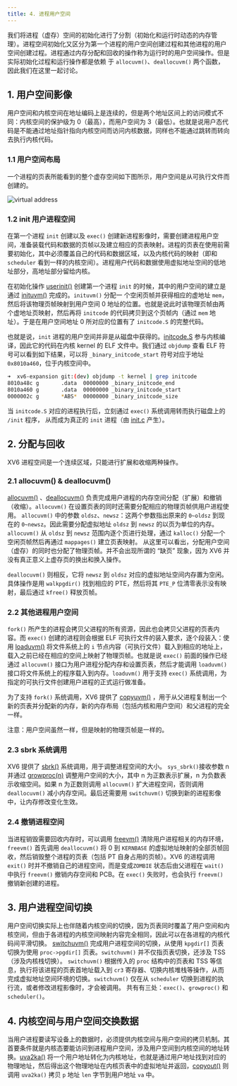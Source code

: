 ```yaml
---
title: 4. 进程用户空间
---
```


我们将进程（虚存）空间的初始化进行了分割（初始化和运行时动态的内存管理）。进程空间初始化又区分为第一个进程的用户空间创建过程和其他进程的用户空间创建过程。进程通过内存分配和回收的操作称为运行时的用户空间操作。但是实际初始化过程和运行操作都是依赖 于 `allocuvm()`、`deallocuvm()` 两个函数，因此我们在这里一起讨论。 

## 1. 用户空间影像

用户空间和内核空间在地址编码上是连续的，但是两个地址区间上的访问模式不同：内核空间的保护级为 0（最高），而用户空间为 3（最低）。也就是说用户态代码是不能通过地址指针指向内核空间而访问内核数据，同样也不能通过跳转而转向去执行内核代码。

### 1.1 用户空间布局

一个进程的页表所能看到的整个虚存空间如下图所示，用户空间是从可执行文件而创建的。 

![virtual address](/xv6-book/img/va.png)

### 1.2 init 用户进程空间

在第一个进程 `init` 创建以及 `exec()` 创建新进程影像时，需要创建进程用户空间，准备装载代码和数据的页帧以及建立相应的页表映射。进程的页表在使用前需要初始化，其中必须覆盖自己的代码和数据区域，以及内核代码的映射（即和 `scheduler` 看到一样的内核空间）。进程用户代码和数据使用虚拟地址空间的低地址部分，高地址部分留给内核。

在初始化操作 [userinit()](https://github.com/professordeng/xv6-expansion/blob/master/main.c#L36) 创建第一个进程 `init` 的时候，其中的用户空间的建立是通过 [inituvm()](https://github.com/professordeng/xv6-expansion/blob/master/vm.c#L180) 完成的。`inituvm()` 分配一 个空闲页帧并获得相应的虚地址 `mem`，然后将该物理页帧映射到用户空间 0 地址的位置。也就是说此时该物理页帧由两个虚地址页映射，然后再将 `initcode` 的代码拷贝到这个页帧内（通过 `mem` 地址）。于是在用户空间地址 0 所对应的位置有了 `initcode.S` 的完整代码。

也就是说，`init` 进程的用户空间并非是从磁盘中获得的。[initcode.S](https://github.com/professordeng/xv6-expansion/blob/master/initcode.S) 参与内核编译，因此它的代码在内核 kernel 的 ELF 文件中。我们通过 `objdump` 查看 ELF 符号可以看到如下结果，可以将 `_binary_initcode_start` 符号对应于地址 `0x8010a460`，位于内核空间中。   

```bash
➜  xv6-expansion git:(dev) objdump -t kernel | grep initcode
8010a48c g       .data	00000000 _binary_initcode_end
8010a460 g       .data	00000000 _binary_initcode_start
0000002c g       *ABS*	00000000 _binary_initcode_size
```

当 `initcode.S` 对应的进程执行后，立刻通过 `exec()` 系统调用转而执行磁盘上的 `/init` 程序， 从而成为真正的 `init` 进程（由 [init.c](https://github.com/professordeng/xv6-expansion/blob/master/init.c) 产生）。 

## 2. 分配与回收

XV6 进程空间是一个连续区域，只能进行扩展和收缩两种操作。

### 2.1 allocuvm() & deallocuvm()

[allocuvm()](https://github.com/professordeng/xv6-expansion/blob/master/vm.c#L219) 、[deallocuvm()](https://github.com/professordeng/xv6-expansion/blob/master/vm.c#L251) 负责完成用户进程的内存空间分配（扩展）和撤销（收缩）。`allocuvm()` 在设置页表的同时还需要分配相应的物理页帧供用户进程使用。 `allocuvm()` 中的参数 `oldsz`、`newsz`：这两个参数指出原来的 `0~oldsz` 到现在的 `0~newsz`。因此需要分配虚拟地址 `oldsz` 到 `newsz` 的以页为单位的内存。`allocuvm()` 从 `oldsz` 到 `newsz` 范围内逐个页进行处理，通过 `kalloc()` 分配一个空闲页帧然后再通过 `mappages()` 建立页表映射。 从这里可以看出，分配用户空间（虚存）的同时也分配了物理页帧。并不会出现所谓的 “缺页” 现象，因为 XV6 并没有真正意义上虚存页的换出和换入操作。 

`deallocuvm()` 则相反，它将 `newsz` 到 `oldsz` 对应的虚拟地址空间内存置为空闲。具体操作是用 `walkpgdir()` 找到相应的 PTE，然后将其 `PTE_P` 位清零表示没有映射，最后通过 `kfree()` 释放页帧。

 ### 2.2 其他进程用户空间 

`fork()` 所产生的进程会拷贝父进程的所有资源，因此也会拷贝父进程的页表内容。而 `exec()` 创建的进程则会根据 ELF 可执行文件的装入要求，逐个段装入：使用 [loaduvm()](https://github.com/professordeng/xv6-expansion/blob/master/vm.c#L195) 将文件系统上的 `i` 节点内容（可执行文件）载入到相应的地址上，载入之前已经在相应的空间上映射了物理页帧。也就是说 `exec()` 前面的操作已经通过 `allocuvm()` 接口为用户进程分配内存和设置页表，然后才能调用 `loaduvm()` 接口将文件系统上的程序载入到内存。`loaduvm()` 用于支持 `exec()` 系统调用，为指定的可执行文件创建用户进程的正式运行做准备。 

为了支持 `fork()` 系统调用，XV6 提供了 [copyuvm()](https://github.com/professordeng/xv6-expansion/blob/master/vm.c#L313) ，用于从父进程复制出一个新的页表并分配新的内存，新的内存布局（包括内核和用户空间）和父进程的完全一样。

注意：用户空间虽然一样，但是映射的物理页帧是一样的。 

### 2.3 sbrk 系统调用

XV6 提供了 [sbrk()](https://github.com/professordeng/xv6-expansion/blob/master/sysproc.c#L45) 系统调用，用于调整进程空间的大小。 `sys_sbrk()`接收参数 n 并通过 [growproc(n)](https://github.com/professordeng/xv6-expansion/blob/master/proc.c#L156) 调整用户空间的大小，其中 n 为正数表示扩展，n 为负数表示收缩空间。如果 n 为正数则调用 `allocuvm()` 扩大进程空间，否则调用 `deallocuvm()` 减小内存空间。最后还需要用 `switchuvm()` 切换到新的进程影像中，让内存修改变化生效。 

### 2.4 撤销进程空间

当进程销毁需要回收内存时，可以调用 [freevm()](https://github.com/professordeng/xv6-expansion/blob/master/vm.c#L281) 清除用户进程相关的内存环境，`freevm()` 首先调用 `deallocuvm()` 将 0 到 `KERNBASE` 的虚拟地址映射的全部页帧回收，然后销毁整个进程的页表（包括 PT 自身占用的页帧）。XV6 的进程调用 `exit()` 时并不撤销自己的进程空间，而是变成`ZOMBIE` 状态后由父进程在 `wait()` 中执行 `freevm()` 撤销内存空间和 PCB。在 `exec()` 失败时，也会执行 `freevm()` 撤销新创建的进程。

## 3. 用户进程空间切换

用户空间切换实际上也伴随着内核空间的切换，因为页表同时覆盖了用户空间和内核空间，但由于各进程的内核空间映射内容完全相同，因此可以在各进程的内核代码间平滑切换。 [switchuvm()](https://github.com/professordeng/xv6-expansion/blob/master/vm.c#L155) 完成用户进程空间的切换，从使用 `kpgdir[]` 页表切换为使用 `proc->pgdir[]` 页表。`switchuvm()` 并不仅指页表切换，还涉及 TSS（涉及内核栈切换）。 `switchuvm()` 根据传入的 `proc` 结构中的页表和 TSS 等信息，执行将该进程的页表首地址载入到 `cr3` 寄存器、切换内核堆栈等操作，从而完成虚拟地址空间环境的切换。`switchuvm()` 仅在从 `scheduler` 切换到进程的执行流，或者修改进程影像时，才会被调用。 共有有三处：`exec()`、`growproc()` 和 `scheduler()`。

## 4. 内核空间与用户空间交换数据 

当用户进程要读写设备上的数据时，必须提供内核空间与用户空间的拷贝机制。其首要条件就是内核态要能访问到进程用户空间，涉及用户空间到内核空间的地址转换。[uva2ka()](https://github.com/professordeng/xv6-expansion/blob/master/vm.c#L347) 将一个用户地址转化为内核地址，也就是通过用户地址找到对应的物理地址，然后得出这个物理地址在内核页表中的虚拟地址并返回，[copyout()](https://github.com/professordeng/xv6-expansion/blob/master/vm.c#L362) 则调用 `uva2ka()` 拷贝 `p` 地址 `len` 字节到用户地址 `va` 中。

 

